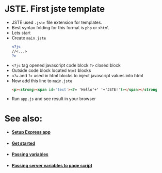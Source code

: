 # JSTE. First jste template
- JSTE used `.jste` file extension for templates.
- Best syntax folding for this format is `php` or `xhtml`
- Lets start
- Create `main.jste`
     ```xml
    <?js
    //<...>
    ?>
- `<?js` tag opened javascript code block `?>` closed block
- Outside code block located `html` blocks
- `<?=` and `?>` used in html blocks to inject javascript values into html
- Now add this line to `main.jste`
    ```html
    <p><strong><span id='text'><?= 'Hello'+' '+'JSTE!'?></span></strong></p>
    ```
- Run `app.js` and see result in your browser

# See also:
- #### [Setup Express app](https://github.com/AlexStrNik/JSTE/blob/master/jste/examples/GetStarted.md)
- #### [Get started](https://github.com/AlexStrNik/JSTE/blob/master/jste/examples/First.md)
- #### [Passing variables](https://github.com/AlexStrNik/JSTE/blob/master/jste/examples/PassVar1.md)
- #### [Passing server variables to page script](https://github.com/AlexStrNik/JSTE/blob/master/jste/examples/PassVar2.md)